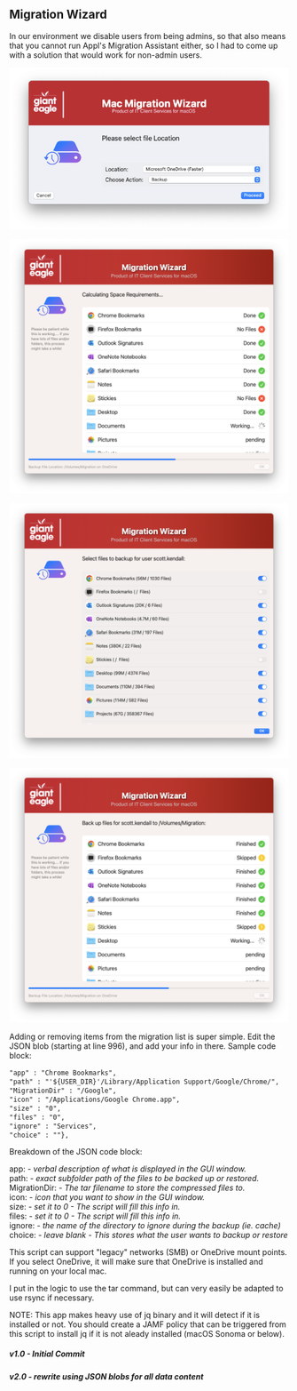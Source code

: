 ## Migration Wizard

In our environment we disable users from being admins, so that also means that you cannot run Appl's Migration Assistant either, so I had to come up with a solution that would work for non-admin users.

![](/MigrationWizard/MigrationWizard-Selection.png)

![](/MigrationWizard/MIgrationWizard-SpaceCalc.png)

![](/MigrationWizard/MigrationWizard-FileChoices.png)

![](/MigrationWizard/MigrationWizard-Process.png)

Adding or removing items from the migration list is super simple.  Edit the JSON blob (starting at line 996), and add your info in there.  Sample code block:

```{
"app" : "Chrome Bookmarks",   
"path" : "'${USER_DIR}'/Library/Application Support/Google/Chrome/",
"MigrationDir" : "/Google",
"icon" : "/Applications/Google Chrome.app",
"size" : "0",
"files" : "0",
"ignore" : "Services",
"choice" : ""},
```

Breakdown of the JSON code block:

app: -  *verbal description of what is displayed in the GUI window.*  
path: - *exact subfolder path of the files to be backed up or restored.*  
MigrationDir: - *The tar filename to store the compressed files to.*  
icon: - *icon that you want to show in the GUI window.*  
size: - *set it to 0 - The script will fill this info in.*    
files: - *set it to 0 - The script will fill this info in.*  
ignore: - *the name of the directory to ignore during the backup (ie. cache)*  
choice: - *leave blank - This stores what the user wants to backup or restore*  

This script can support "legacy" networks (SMB) or OneDrive mount points.  If you select OneDrive, it will make sure that OneDrive is installed and running on your local mac.

I put in the logic to use the tar command, but can very easily be adapted to use rsync if necessary.

NOTE: This app makes heavy use of jq binary and it will detect if it is installed or not.  You should create a JAMF policy that can be triggered from this script to install jq if it is not aleady installed (macOS Sonoma or below).


##### _v1.0 - Initial Commit_
##### _v2.0 - rewrite using JSON blobs for all data content_

